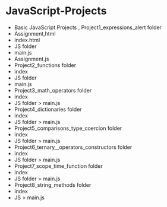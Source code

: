 # JavaScript-Projects
- Basic JavaScript Projects , Project1_expressions_alert folder
- Assignment,html
- index.html
- JS folder
- main.js
- Assignment.js
- Project2_functions folder
- index
- JS folder
- main.js
- Project3_math_operators folder
- index
- JS folder > main.js
- Project4_dictionaries folder
- index
- JS folder > main.js
- Project5_comparisons_type_coercion folder
- index
- JS folder > main.js
- Project6_ternary__operators_constructors folder
- index
- JS folder > main.js
- Project7_scope_time_function folder
- index
- JS folder > main.js
- Project8_string_methods folder
- index
- JS > main.js
